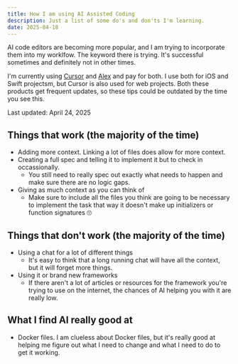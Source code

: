 ```yaml
---
title: How I am using AI Assisted Coding
description: Just a list of some do's and don'ts I'm learning.
date: 2025-04-18
---
```


AI code editors are becoming more popular, and I am trying to incorporate them into my worklfow. The keyword there is trying. It's successful sometimes and definitely not in other times.

I'm currently using [Cursor](https://www.cursor.com/) and [Alex](https://www.alexcodes.app/) and pay for both. I use both for iOS and Swift projectsm, but Cursor is also used for web projects. Both these products get frequent updates, so these tips could be outdated by the time you see this.

Last updated: April 24, 2025

## Things that work (the majority of the time)

- Adding more context. Linking a lot of files does allow for more context.
- Creating a full spec and telling it to implement it but to check in occassionally.
    - You still need to really spec out exactly what needs to happen and make sure there are no logic gaps.
- Giving as much context as you can think of
    - Make sure to include all the files you think are going to be necessary to implement the task that way it doesn't make up initializers or function signatures 🙄

## Things that don't work (the majority of the time)

- Using a chat for a lot of different things
    - It's easy to think that a long running chat will have all the context, but it will forget more things.
- Using it or brand new frameworks
    - If there aren't a lot of articles or resources for the framework you're trying to use on the internet, the chances of AI helping you with it are really low.

## What I find AI really good at

- Docker files. I am clueless about Docker files, but it's really good at helping me figure out what I need to change and what I need to do to get it working.
